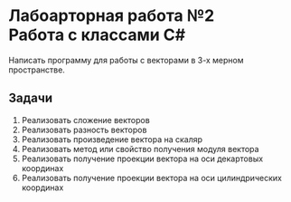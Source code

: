 # Лабоарторная работа №2 <br> Работа с классами С#

Написать программу для работы с векторами в 3-х мерном пространстве.

## Задачи

1. Реализовать сложение векторов
2. Реализовать разность векторов
3. Реализовать произведение вектора на скаляр
4. Реализовать метод или свойство получения модуля вектора
5. Реализовать получение проекции вектора на оси декартовых координах
6. Реализовать получение проекции вектора на оси цилиндрических координах


